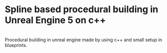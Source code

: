 # Spline based procedural building in Unreal Engine 5 on c++
<br> Procedural building in unreal engine made by using c++ and small setup in blueprints.
<br>
